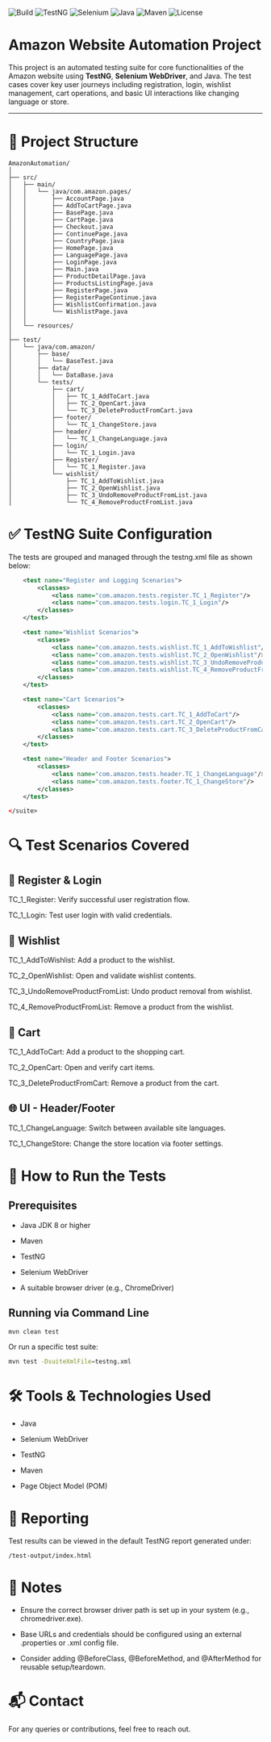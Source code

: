 ![Build](https://img.shields.io/badge/build-passing-brightgreen)
![TestNG](https://img.shields.io/badge/TestNG-Automation-orange)
![Selenium](https://img.shields.io/badge/Selenium-WebDriver-green)
![Java](https://img.shields.io/badge/Java-17-blue?logo=java)
![Maven](https://img.shields.io/badge/Maven-Build%20Tool-red?logo=apachemaven)
![License](https://img.shields.io/badge/License-MIT-lightgrey)

# Amazon Website Automation Project

This project is an automated testing suite for core functionalities of the Amazon website using **TestNG**, **Selenium WebDriver**, and Java. The test cases cover key user journeys including registration, login, wishlist management, cart operations, and basic UI interactions like changing language or store.

---

# 📁 Project Structure

```plaintext
AmazonAutomation/
│
├── src/
│   ├── main/
│   │   └── java/com.amazon.pages/
│   │       ├── AccountPage.java
│   │       ├── AddToCartPage.java
│   │       ├── BasePage.java
│   │       ├── CartPage.java
│   │       ├── Checkout.java
│   │       ├── ContinuePage.java
│   │       ├── CountryPage.java
│   │       ├── HomePage.java
│   │       ├── LanguagePage.java
│   │       ├── LoginPage.java
│   │       ├── Main.java
│   │       ├── ProductDetailPage.java
│   │       ├── ProductsListingPage.java
│   │       ├── RegisterPage.java
│   │       ├── RegisterPageContinue.java
│   │       ├── WishlistConfirmation.java
│   │       └── WishlistPage.java
│   │
│   └── resources/
│
├── test/
│   └── java/com.amazon/
│       ├── base/
│       │   └── BaseTest.java
│       ├── data/
│       │   └── DataBase.java
│       └── tests/
│           ├── cart/
│           │   ├── TC_1_AddToCart.java
│           │   ├── TC_2_OpenCart.java
│           │   └── TC_3_DeleteProductFromCart.java
│           ├── footer/
│           │   └── TC_1_ChangeStore.java
│           ├── header/
│           │   └── TC_1_ChangeLanguage.java
│           ├── login/
│           │   └── TC_1_Login.java
│           ├── Register/
│           │   └── TC_1_Register.java
│           └── wishlist/
│               ├── TC_1_AddToWishlist.java
│               ├── TC_2_OpenWishlist.java
│               ├── TC_3_UndoRemoveProductFromList.java
│               └── TC_4_RemoveProductFromList.java
```
# ✅ TestNG Suite Configuration
The tests are grouped and managed through the testng.xml file as shown below:

<!DOCTYPE suite SYSTEM "https://testng.org/testng-1.0.dtd">
<suite name="Amazon Test Suite" parallel="none">

```xml
    <test name="Register and Logging Scenarios">
        <classes>
            <class name="com.amazon.tests.register.TC_1_Register"/>
            <class name="com.amazon.tests.login.TC_1_Login"/>
        </classes>
    </test>

    <test name="Wishlist Scenarios">
        <classes>
            <class name="com.amazon.tests.wishlist.TC_1_AddToWishlist"/>
            <class name="com.amazon.tests.wishlist.TC_2_OpenWishlist"/>
            <class name="com.amazon.tests.wishlist.TC_3_UndoRemoveProductFromList"/>
            <class name="com.amazon.tests.wishlist.TC_4_RemoveProductFromList"/>
        </classes>
    </test>

    <test name="Cart Scenarios">
        <classes>
            <class name="com.amazon.tests.cart.TC_1_AddToCart"/>
            <class name="com.amazon.tests.cart.TC_2_OpenCart"/>
            <class name="com.amazon.tests.cart.TC_3_DeleteProductFromCart"/>
        </classes>
    </test>

    <test name="Header and Footer Scenarios">
        <classes>
            <class name="com.amazon.tests.header.TC_1_ChangeLanguage"/>
            <class name="com.amazon.tests.footer.TC_1_ChangeStore"/>
        </classes>
    </test>

</suite>
```
# 🔍 Test Scenarios Covered
## 🧾 Register & Login
TC_1_Register: Verify successful user registration flow.

TC_1_Login: Test user login with valid credentials.

## 💖 Wishlist
TC_1_AddToWishlist: Add a product to the wishlist.

TC_2_OpenWishlist: Open and validate wishlist contents.

TC_3_UndoRemoveProductFromList: Undo product removal from wishlist.

TC_4_RemoveProductFromList: Remove a product from the wishlist.

## 🛒 Cart
TC_1_AddToCart: Add a product to the shopping cart.

TC_2_OpenCart: Open and verify cart items.

TC_3_DeleteProductFromCart: Remove a product from the cart.

## 🌐 UI - Header/Footer
TC_1_ChangeLanguage: Switch between available site languages.

TC_1_ChangeStore: Change the store location via footer settings.

# 🚀 How to Run the Tests
## Prerequisites
- Java JDK 8 or higher

- Maven

- TestNG

- Selenium WebDriver

- A suitable browser driver (e.g., ChromeDriver)

## Running via Command Line
```bash
mvn clean test
```
Or run a specific test suite:
```bash
mvn test -DsuiteXmlFile=testng.xml
```
# 🛠 Tools & Technologies Used
- Java

- Selenium WebDriver

- TestNG

- Maven

- Page Object Model (POM)

# 📄 Reporting
Test results can be viewed in the default TestNG report generated under:
```plaintext
/test-output/index.html
```

# 📌 Notes
- Ensure the correct browser driver path is set up in your system (e.g., chromedriver.exe).

- Base URLs and credentials should be configured using an external .properties or .xml config file.

- Consider adding @BeforeClass, @BeforeMethod, and @AfterMethod for reusable setup/teardown.

# 📬 Contact
For any queries or contributions, feel free to reach out.



